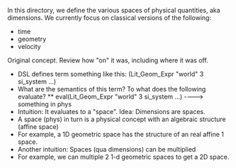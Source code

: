 In this directory, we define the various spaces of physical quantities,
aka dimensions. We currently focus on classical versions of the following: 
- time
- geometry
- velocity

Original concept. Review how "on" it was, including where it was off.

- DSL defines term something like this: (Lit_Geom_Expr "world" 3 si_system ...)
- What are the semantics of this term? To what does the following evaluate?
**    eval(Lit_Geom_Expr "world" 3 si_system ...) ----> something in phys
- Intuition: It evaluates to a "space". Idea: Dimensions are spaces.
- A space (phys) in turn is a physical concept with an algebraic structure (affine space)
- For example, a 1D geometric space has the structure of an real affine 1 space. 
- Another intuition: Spaces (qua dimensions) can be multiplied
- For example, we can multiple 2 1-d geometric spaces to get a 2D space.
